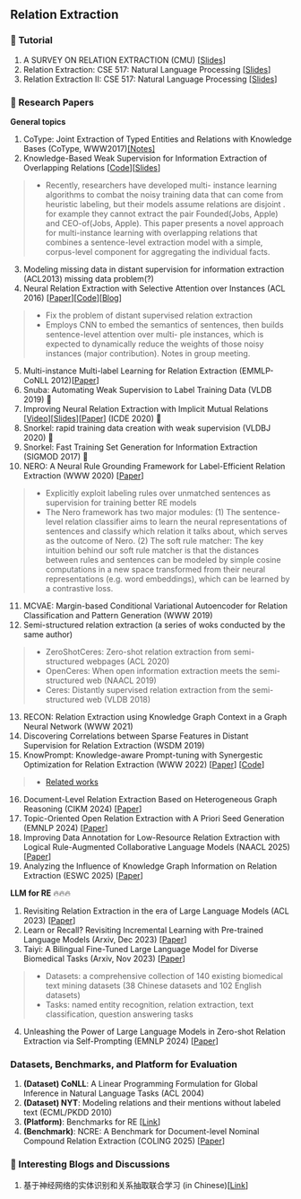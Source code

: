 ## Relation Extraction

### 📝 Tutorial
1. A SURVEY ON RELATION EXTRACTION (CMU) [[Slides](http://www.cs.cmu.edu/~nbach/papers/A-survey-on-Relation-Extraction-Slides.pdf)]
2. Relation Extraction: CSE 517: Natural Language Processing [[Slides](https://courses.cs.washington.edu/courses/cse517/13wi/slides/cse517wi13-RelationExtraction.pdf)]
3. Relation Extraction II: CSE 517: Natural Language Processing [[Slides](https://courses.cs.washington.edu/courses/cse517/13wi/slides/cse517wi13-RelationExtractionII.pdf)]

### 📝 Research Papers
__General topics__
1. CoType: Joint Extraction of Typed Entities and Relations with Knowledge Bases (CoType, WWW2017)[[Notes]](
https://blog.csdn.net/hqc888688/article/details/73559365)
2. Knowledge-Based Weak Supervision for Information Extraction of Overlapping Relations [[Code](http://aiweb.cs.washington.edu/ai/raphaelh/mr/)][[Slides](https://www.slideserve.com/anila/knowledge-based-weak-supervision-for-information-extraction-of-overlapping-relations)]
> * Recently, researchers have developed multi- instance learning algorithms to combat the noisy training data that can come from heuristic labeling, but their models assume relations are disjoint . for example they cannot extract the pair Founded(Jobs, Apple) and CEO-of(Jobs, Apple). This paper presents a novel approach for multi-instance learning with overlapping relations that combines a sentence-level extraction model with a simple, corpus-level component for aggregating the individual facts. 
3. Modeling missing data in distant supervision for information extraction (ACL2013) missing data problem(?)
4. Neural Relation Extraction with Selective Attention over Instances (ACL 2016) [[Paper](http://www.aclweb.org/anthology/P16-1200)][[Code](https://github.com/thunlp/OpenNRE)][[Blog](https://zhuanlan.zhihu.com/p/22666876)]
> * Fix the problem of distant supervised relation extraction
> * Employs CNN to embed the semantics of sentences, then builds sentence-level attention over multi- ple instances, which is expected to dynamically reduce the weights of those noisy instances (major contribution). Notes in group meeting.
5. Multi-instance Multi-label Learning for Relation Extraction (EMMLP-CoNLL 2012)[[Paper](https://www.aclweb.org/anthology/D12-1042)]
6. Snuba: Automating Weak Supervision to Label Training Data (VLDB 2019) 🌟
7. Improving Neural Relation Extraction with Implicit Mutual Relations [[Video](https://www.google.com/url?q=https://drive.google.com/open?id%3D1Ksh1lBwJ0V2nopiLoh-Uk5eofJW6uRrA&sa=D&ust=1587488616483000&usg=AFQjCNEPrROfm72JmChuKgls7cAo2fniOA)][[Slides](https://www.google.com/url?q=https://drive.google.com/open?id%3D1hIfhz0qfPu9p44kWfhhywj_D8EF9eGX5&sa=D&ust=1587488616483000&usg=AFQjCNFpDtYPPYI16sI05NBwoLqUt8jtog)][[Paper](https://conferences.computer.org/icde/2020/pdfs/ICDE2020-5acyuqhpJ6L9P042wmjY1p/290300b021/290300b021.pdf)] (ICDE 2020) 🌟
8. Snorkel: rapid training data creation with weak supervision (VLDBJ 2020) 🌟
9. Snorkel: Fast Training Set Generation for Information Extraction (SIGMOD 2017) 🌟
10. NERO: A Neural Rule Grounding Framework for Label-Efficient Relation Extraction (WWW 2020) [[Paper](https://dl.acm.org/doi/pdf/10.1145/3366423.3380282)]
> * Explicitly exploit labeling rules over unmatched sentences as supervision for training better RE models
> * The Nero framework has two major modules: (1) The sentence-level relation classifier aims to learn the neural representations of sentences and classify which relation it talks about, which serves as the outcome of Nero. (2) The soft rule matcher: The key intuition behind our soft rule matcher is that the distances between rules and sentences can be modeled by simple cosine computations in a new space transformed from their neural representations (e.g. word embeddings), which can be learned by a contrastive loss. 
11. MCVAE: Margin-based Conditional Variational Autoencoder for Relation Classification and Pattern Generation (WWW 2019)
12. Semi-structured relation extraction (a series of woks conducted by the same author)
> * ZeroShotCeres: Zero-shot relation extraction from semi-structured webpages (ACL 2020)
> * OpenCeres: When open information extraction meets the semi-structured web (NAACL 2019)
> * Ceres: Distantly supervised relation extraction from the semi-structured web (VLDB 2018)
13. RECON: Relation Extraction using Knowledge Graph Context in a Graph Neural Network (WWW 2021)
14. Discovering Correlations between Sparse Features in Distant Supervision for Relation Extraction (WSDM 2019)
15. KnowPrompt: Knowledge-aware Prompt-tuning with Synergestic Optimization for Relation Extraction (WWW 2022) [[Paper](https://arxiv.org/abs/2104.07650)] [[Code](https://github.com/zjunlp/KnowPrompt)]
> * [Related works](https://github.com/thunlp/PromptPapers)
16. Document-Level Relation Extraction Based on Heterogeneous Graph Reasoning (CIKM 2024) [[Paper](https://dl.acm.org/doi/abs/10.1145/3627673.3679899)]
17. Topic-Oriented Open Relation Extraction with A Priori Seed Generation (EMNLP 2024) [[Paper](https://aclanthology.org/2024.emnlp-main.766.pdf)]
18. Improving Data Annotation for Low-Resource Relation Extraction with Logical Rule-Augmented Collaborative Language Models (NAACL 2025) [[Paper](https://aclanthology.org/2025.naacl-long.70/)]
19. Analyzing the Influence of Knowledge Graph Information on Relation Extraction (ESWC 2025) [[Paper](https://link.springer.com/chapter/10.1007/978-3-031-94575-5_25)]

__LLM for RE__ 🔥🔥🔥
1. Revisiting Relation Extraction in the era of Large Language Models (ACL 2023) [[Paper](https://aclanthology.org/2023.acl-long.868.pdf)]
2. Learn or Recall? Revisiting Incremental Learning with Pre-trained Language Models (Arxiv, Dec 2023) [[Paper](https://arxiv.org/pdf/2312.07887v1.pdf)]
3. Taiyi: A Bilingual Fine-Tuned Large Language Model for Diverse Biomedical Tasks (Arxiv, Nov 2023) [[Paper](https://arxiv.org/vc/arxiv/papers/2311/2311.11608v1.pdf)]
> * Datasets: a comprehensive collection of 140 existing biomedical text mining datasets (38 Chinese datasets and 102 English datasets)
> * Tasks: named entity recognition, relation extraction, text classification, question answering tasks
4. Unleashing the Power of Large Language Models in Zero-shot Relation Extraction via Self-Prompting (EMNLP 2024) [[Paper](https://aclanthology.org/2024.findings-emnlp.769.pdf)]

### Datasets, Benchmarks, and Platform for Evaluation
1. __(Dataset) CoNLL__: A Linear Programming Formulation for Global Inference in Natural Language Tasks (ACL 2004)
2. __(Dataset) NYT__: Modeling relations and their mentions without labeled text (ECML/PKDD 2010)
3. __(Platform)__: Benchmarks for RE [[Link](https://paperswithcode.com/task/relation-extraction/latest)]
4. __(Benchmark)__: NCRE: A Benchmark for Document-level Nominal Compound Relation Extraction (COLING 2025) [[Paper](https://aclanthology.org/2025.coling-main.701/)]

### 💬 Interesting Blogs and Discussions
1. 基于神经网络的实体识别和关系抽取联合学习 (in Chinese)[[Link](https://www.cnblogs.com/robert-dlut/p/7710735.html)]
